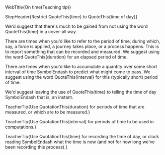WebTitle{On time(Teaching tip)}

StepHeader{Restrict QuoteThis{time} to QuoteThis{time of day}}

We'd suggest that there's much to be gained from not using the word QuoteThis{time} in a cover-all way.

There are times when you'd like to refer to the period of time, during which, say, a force is applied, a journey takes place, or a process happens. This is to report something that can be recorded and measured. We suggest using the word QuoteThis{duration} for an elapsed period of time.

There are times when you'd like to accumulate a quantity over some short interval of time SymbolEndash to predict what might come to pass. We suggest using the word QuoteThis{interval} for this (typically short) period of time.

We'd suggest leaving the use of QuoteThis{time} to telling the time of day SymbolEndash that is, an instant.

TeacherTip{Use QuotationThis{duration} for periods of time that are measured, or which are to be measured.}

TeacherTip{Use QuotationThis{interval} for periods of time to be used in computations.}

TeacherTip{Use QuotationThis{time} for recording the time of day, or clock reading SymbolEndash what the time is now (and not for how long we've been recording this process).}

